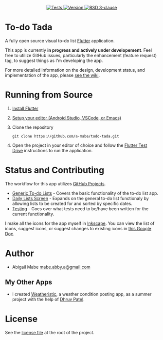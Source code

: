 <p align="center">
  <a href="https://github.com/amabe/todo-tada/actions/workflows/tests.yml">
    <img alt="Tests" src="https://img.shields.io/github/workflow/status/a-mabe/todo-tada/Flutter_Tests?label=tests&logo=github&color=brightgreen&style=flat-square">
  </a>
  <a href="https://github.com/a-mabe/todo-tada/wiki/v-1.0.0-b0">
    <img alt="Version" src="https://img.shields.io/badge/version-dev-orange?style=flat-square">
  </a>
  <a href="https://opensource.org/licenses/BSD-3-Clause">
    <img alt="BSD 3-clause" src="https://img.shields.io/github/license/a-mabe/todo-tada?color=blue&style=flat-square">
  </a>
</p>

# To-do Tada

A fully open source visual to-do list [Flutter](https://flutter.dev/) application.

This app is currently **in progress and actively under developement**. Feel free to utilize GitHub issues, particularly the enhancement (feature request) tag, to suggest things as I'm developing the app.

For more detailed information on the design, development status, and implementation of the app, please [see the wiki](https://github.com/a-mabe/todo-tada/wiki).

# Running from Source

1. [Install Flutter](https://flutter.dev/docs/get-started/install)
    
2. [Setup your editor (Android Studio, VSCode, or Emacs)](https://flutter.dev/docs/get-started/editor?tab=androidstudio)

3. Clone the repository

    ```
    git clone https://github.com/a-mabe/todo-tada.git
    ```

4. Open the project in your editor of choice and follow the [Flutter Test Drive](https://flutter.dev/docs/get-started/test-drive?tab=androidstudio) instructions to run the application.

# Status and Contributing

The workflow for this app utilizes [GitHub Projects](https://github.com/a-mabe/todo-tada/projects).

* [Generic To-do Lists](https://github.com/a-mabe/todo-tada/projects/2) - Covers the basic functionality of the to-do list app.
* [Daily Lists Screen](https://github.com/a-mabe/todo-tada/projects/1) - Expands on the general to-do list functionaly by allowing lists to be created for and sorted by specific dates.
* [Testing](https://github.com/a-mabe/todo-tada/projects/3) - Goes over what tests need to be/have been written for the current functionality.

I make all the icons for the app myself in [Inkscape](https://inkscape.org/). You can view the list of icons, suggest icons, or suggest changes to existing icons in [this Google Doc](https://docs.google.com/document/d/1pbwKDSxXyNEMPFTxxMaQqzwsmXEjMaDuyFj48iWG1UY/edit?usp=sharing).

# Author

* Abigail Mabe [mabe.abby.a@gmail.com](mailto:mabe.abby.a@gmail.com)

## My Other Apps

  * I created [Weatheristic](https://weatheristic.app/), a weather condition posting app, as a summer project with the help of [Dhruv Patel](https://github.com/dhruv282).

# License

See the [license file](https://github.com/a-mabe/todo-tada/blob/master/LICENSE) at the root of the project.

